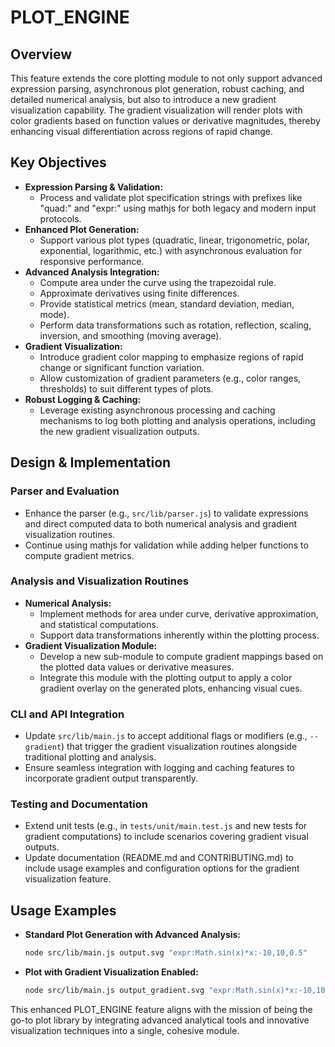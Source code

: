# PLOT_ENGINE

## Overview
This feature extends the core plotting module to not only support advanced expression parsing, asynchronous plot generation, robust caching, and detailed numerical analysis, but also to introduce a new gradient visualization capability. The gradient visualization will render plots with color gradients based on function values or derivative magnitudes, thereby enhancing visual differentiation across regions of rapid change.

## Key Objectives
- **Expression Parsing & Validation:**
  - Process and validate plot specification strings with prefixes like "quad:" and "expr:" using mathjs for both legacy and modern input protocols.
- **Enhanced Plot Generation:**
  - Support various plot types (quadratic, linear, trigonometric, polar, exponential, logarithmic, etc.) with asynchronous evaluation for responsive performance.
- **Advanced Analysis Integration:**
  - Compute area under the curve using the trapezoidal rule.
  - Approximate derivatives using finite differences.
  - Provide statistical metrics (mean, standard deviation, median, mode).
  - Perform data transformations such as rotation, reflection, scaling, inversion, and smoothing (moving average).
- **Gradient Visualization:**
  - Introduce gradient color mapping to emphasize regions of rapid change or significant function variation.
  - Allow customization of gradient parameters (e.g., color ranges, thresholds) to suit different types of plots.
- **Robust Logging & Caching:**
  - Leverage existing asynchronous processing and caching mechanisms to log both plotting and analysis operations, including the new gradient visualization outputs.

## Design & Implementation
### Parser and Evaluation
- Enhance the parser (e.g., `src/lib/parser.js`) to validate expressions and direct computed data to both numerical analysis and gradient visualization routines.
- Continue using mathjs for validation while adding helper functions to compute gradient metrics.

### Analysis and Visualization Routines
- **Numerical Analysis:**
  - Implement methods for area under curve, derivative approximation, and statistical computations.
  - Support data transformations inherently within the plotting process.
- **Gradient Visualization Module:**
  - Develop a new sub-module to compute gradient mappings based on the plotted data values or derivative measures.
  - Integrate this module with the plotting output to apply a color gradient overlay on the generated plots, enhancing visual cues.

### CLI and API Integration
- Update `src/lib/main.js` to accept additional flags or modifiers (e.g., `--gradient`) that trigger the gradient visualization routines alongside traditional plotting and analysis.
- Ensure seamless integration with logging and caching features to incorporate gradient output transparently.

### Testing and Documentation
- Extend unit tests (e.g., in `tests/unit/main.test.js` and new tests for gradient computations) to include scenarios covering gradient visual outputs.
- Update documentation (README.md and CONTRIBUTING.md) to include usage examples and configuration options for the gradient visualization feature.

## Usage Examples
- **Standard Plot Generation with Advanced Analysis:**
  ```bash
  node src/lib/main.js output.svg "expr:Math.sin(x)*x:-10,10,0.5"
  ```

- **Plot with Gradient Visualization Enabled:**
  ```bash
  node src/lib/main.js output_gradient.svg "expr:Math.sin(x)*x:-10,10,0.5 --gradient"
  ```

This enhanced PLOT_ENGINE feature aligns with the mission of being the go-to plot library by integrating advanced analytical tools and innovative visualization techniques into a single, cohesive module.